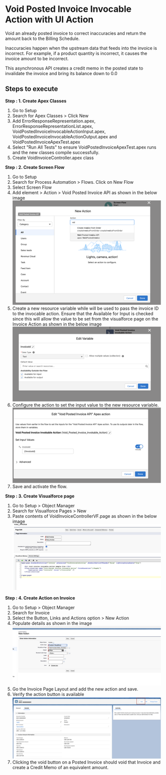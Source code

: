 # Void Posted Invoice Invocable Action with UI Action
Void an already posted invoice to correct inaccuracies and return the amount back to the Billing Schedule.

Inaccuracies happen when the upstream data that feeds into the invoice is incorrect. For example, if a product quantity is incorrect, it causes the invoice amount to be incorrect.

This asynchronous API creates a credit memo in the posted state to invalidate the invoice and bring its balance down to 0.0

## Steps to execute

**Step : 1. Create Apex Classes**
1. Go to Setup
2. Search for Apex Classes > Click New
3. Add ErrorResponseRepresentation.apex, ErrorResponseRepresentationList.apex, VoidPostedInvoiceInvocableActionInput.apex, VoidPostedInvoiceInvocableActionOutput.apex and VoidPostedInvoiceApexTest.apex
4. Select "Run All Tests" to ensure VoidPostedInvoiceApexTest.apex runs and the new classes compile successfully.
5. Create VoidInvoiceController.apex class

**Step : 2. Create Screen Flow**
1. Go to Setup
2. Search for Process Automation > Flows. Click on New Flow
3. Select Screen Flow
4. Add element > Action > Void Posted Invoice API as shown in the below image ![plot](./images/NewActionInFlow.png)
5. Create a new resource variable while will be used to pass the invoice ID to the invocable action. Ensure that the Available for Input is checked since this will allow the value to be set from the visualforce page on the Invoice Action as shown in the below image ![plot](./images/FlowInputVariable.png)
6. Configure the action to set the input value to the new resource variable. ![plot](./images/FlowInvocableActionInput.png)
7. Save and activate the flow.

**Step : 3. Create Visualforce page**
1. Go to Setup > Object Manager
2. Search for Visualforce Pages > New
3. Paste contents of VoidInvoiceControllerVF.page as shown in the below image ![plot](./images/NewVisualForcePage.png)

**Step : 4. Create Action on Invoice**
1. Go to Setup > Object Manager
2. Search for Invoice
3. Select the Button, Links and Actions option > New Action
4. Populate details as shown in the image ![plot](./images/NewActionOnInvoice.png)
5. Go the Invoice Page Layout and add the new action and save.
6. Verify the action button is available ![plot](./images/DummyInvoiceRecord.png)
7. Clicking the void button on a Posted Invoice should void that Invoice and create a Credit Memo of an equivalent amount.
